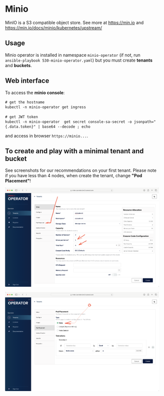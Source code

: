 # Minio

MinIO is a S3 compatible object store. See more at https://min.io and https://min.io/docs/minio/kubernetes/upstream/

## Usage

Minio operator is installed in namespace `minio-operator` 
(if not, run `ansible-playbook 530-minio-operator.yaml`) but you must create
__tenants__ and __buckets__. 

## Web interface

To access the **minio console**:

```
# get the hostname
kubectl -n minio-operator get ingress

# get JWT token
kubectl -n minio-operator  get secret console-sa-secret -o jsonpath="{.data.token}" | base64 --decode ; echo 
```

and access in browser `https://minio...`.

## To create and play with a minimal tenant and bucket

See screenshots for our recommendations on your first tenant. Please note if you have less than 4 nodes, when create the tenant, change **"Pod Placement"**!

![](minio1.png "")

![](minio2.png "")


